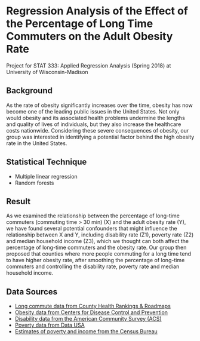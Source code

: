 # Regression Analysis of the Effect of the Percentage of Long Time Commuters on the Adult Obesity Rate
Project for STAT 333: Applied Regression Analysis (Spring 2018) at University of Wisconsin-Madison

## Background
As the rate of obesity significantly increases over the time, obesity has now become one of the leading public issues in the United States. Not only would obesity and its associated health problems undermine the lengths and quality of lives of individuals, but they also increase the healthcare costs nationwide. Considering these severe consequences of obesity, our group was interested in identifying a potential factor behind the high obesity rate in the United States.

## Statistical Technique
+ Multiple linear regression
+ Random forests

## Result
As we examined the relationship between the percentage of long-time commuters (commuting time > 30 min) (X) and the adult obesity rate (Y), we have found several potential confounders that might influence the relationship between X and Y, including disability rate (Z1), poverty rate (Z2) and median household income (Z3), which we thought can both affect the percentage of long-time commuters and the obesity rate. Our group then proposed that counties where more people commuting for a long time tend to have higher obesity rate, after smoothing the percentage of long-time commuters and controlling the disability rate, poverty rate and median household income.


## Data Sources
+ [Long commute data from County Health Rankings & Roadmaps](https://www.countyhealthrankings.org/app/wisconsin/2017/measure/factors/137/description)
+ [Obesity data from Centers for Disease Control and Prevention](https://www.cdc.gov/diabetes/data/index.html)
+ [Disability data from the American Community Survey (ACS)](http://rtc.ruralinstitute.umt.edu/geography/)
+ [Poverty data from Data USA](https://datausa.io/profile/geo/united-states#economy)
+ [Estimates of poverty and income from the Census Bureau](https://www.census.gov/data/datasets/2013/demo/saipe/2013-state-and-county.html)
